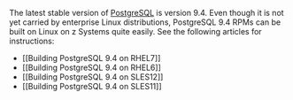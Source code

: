 The latest stable version of [PostgreSQL](http://www.postgresql.org/) is version 9.4. Even though it is not yet carried by enterprise Linux distributions, PostgreSQL 9.4 RPMs can be built on Linux on z Systems quite easily. See the following articles for instructions:

* [[Building PostgreSQL 9.4 on RHEL7]]
* [[Building PostgreSQL 9.4 on RHEL6]]
* [[Building PostgreSQL 9.4 on SLES12]]
* [[Building PostgreSQL 9.4 on SLES11]]